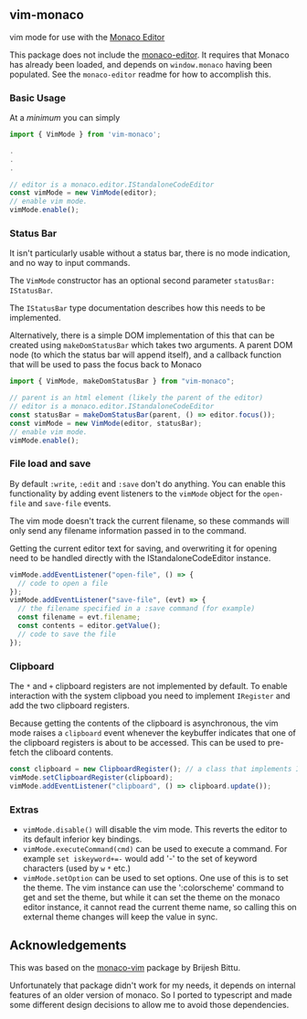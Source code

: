 ## vim-monaco

vim mode for use with the [Monaco Editor](https://microsoft.github.io/monaco-editor/)

This package does not include the [monaco-editor](https://npmjs.org/package/monaco-editor). It requires that Monaco has already been loaded, and depends on `window.monaco` having been populated. See the `monaco-editor` readme for how to accomplish this.

### Basic Usage

At a _minimum_ you can simply

```typescript
import { VimMode } from 'vim-monaco';

.
.
.

// editor is a monaco.editor.IStandaloneCodeEditor
const vimMode = new VimMode(editor);
// enable vim mode.
vimMode.enable();
```

### Status Bar

It isn't particularly usable without a status bar, there is no mode indication, and no way to input commands.

The `VimMode` constructor has an optional second parameter `statusBar: IStatusBar`.

The `IStatusBar` type documentation describes how this needs to be implemented.

Alternatively, there is a simple DOM implementation of this that can be created
using `makeDomStatusBar` which takes two arguments. A parent DOM node (to which the status bar will append itself), and a callback function that will be used to pass the focus back to Monaco

```typescript
import { VimMode, makeDomStatusBar } from "vim-monaco";

// parent is an html element (likely the parent of the editor)
// editor is a monaco.editor.IStandaloneCodeEditor
const statusBar = makeDomStatusBar(parent, () => editor.focus());
const vimMode = new VimMode(editor, statusBar);
// enable vim mode.
vimMode.enable();
```

### File load and save

By default `:write`, `:edit` and `:save` don't do anything. You can enable this functionality by adding event listeners to the `vimMode` object for the `open-file` and `save-file` events.

The vim mode doesn't track the current filename, so these commands will only send any filename information passed in to the command.

Getting the current editor text for saving, and overwriting it for opening need to be handled directly with the IStandaloneCodeEditor instance.

```typescript
vimMode.addEventListener("open-file", () => {
  // code to open a file
});
vimMode.addEventListener("save-file", (evt) => {
  // the filename specified in a :save command (for example)
  const filename = evt.filename;
  const contents = editor.getValue();
  // code to save the file
});
```

### Clipboard

The `*` and `+` clipboard registers are not implemented by default. To enable interaction with the system clipboad you need to implement `IRegister` and add the two clipboard registers.

Because getting the contents of the clipboard is asynchronous, the vim mode raises a `clipboard` event whenever the keybuffer indicates that one of the clipboard registers is about to be accessed. This can be used to pre-fetch the cliboard contents.

```typescript
const clipboard = new ClipboardRegister(); // a class that implements IRegister
vimMode.setClipboardRegister(clipboard);
vimMode.addEventListener("clipboard", () => clipboard.update());
```

### Extras

- `vimMode.disable()` will disable the vim mode. This reverts the editor to its default inferior key bindings.
- `vimMode.executeCommand(cmd)` can be used to execute a command. For example `set iskeyword+=-` would add '-' to the set of keyword characters (used by `w` `*` etc.)
- `vimMode.setOption` can be used to set options. One use of this is to set the theme. The vim instance can use the ':colorscheme' command to get and set the theme, but while it can set the theme on the monaco editor instance, it cannot read the current theme name, so calling this on external theme changes will keep the value in sync.

## Acknowledgements

This was based on the [monaco-vim](https://github.com/brijeshb42/monaco-vim)
package by Brijesh Bittu.

Unfortunately that package didn't work for my needs, it depends on internal
features of an older version of monaco. So I ported to typescript and made some
different design decisions to allow me to avoid those dependencies.
